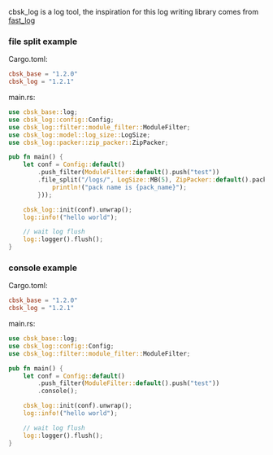 cbsk_log is a log tool, the inspiration for this log writing library comes from [fast_log](https://crates.io/crates/fast_log)

### file split example

Cargo.toml:

```toml
cbsk_base = "1.2.0"
cbsk_log = "1.2.1"
```

main.rs:

```rust
use cbsk_base::log;
use cbsk_log::config::Config;
use cbsk_log::filter::module_filter::ModuleFilter;
use cbsk_log::model::log_size::LogSize;
use cbsk_log::packer::zip_packer::ZipPacker;

pub fn main() {
    let conf = Config::default()
        .push_filter(ModuleFilter::default().push("test"))
        .file_split("/logs/", LogSize::MB(5), ZipPacker::default().pack_end(|pack_name| {
            println!("pack name is {pack_name}");
        }));

    cbsk_log::init(conf).unwrap();
    log::info!("hello world");

    // wait log flush
    log::logger().flush();
}
```

### console example

Cargo.toml:

```toml
cbsk_base = "1.2.0"
cbsk_log = "1.2.1"
```

main.rs:

```rust
use cbsk_base::log;
use cbsk_log::config::Config;
use cbsk_log::filter::module_filter::ModuleFilter;

pub fn main() {
    let conf = Config::default()
        .push_filter(ModuleFilter::default().push("test"))
        .console();

    cbsk_log::init(conf).unwrap();
    log::info!("hello world");

    // wait log flush
    log::logger().flush();
}
```